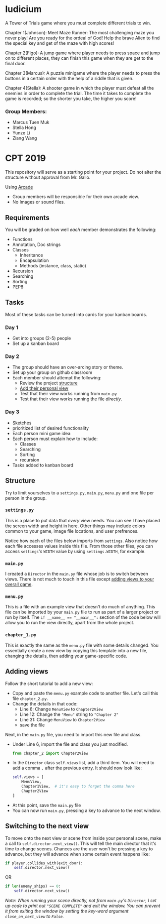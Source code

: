# Iudicium

A Tower of Trials game where you must complete different trials to win.

Chapter 1(Johnson):
    Meet Maze Runner: The most challenging maze you never play! Are you ready for the ordeal of God! 
    Help the brave Alien to find the special key and get of the maze with high scores!
    
Chapter 2(Figo):
    A jump game where player needs to press space and jump on to different places, they can finish this game when
    they are get to the final door.

Chapter 3(Marcus):
    A puzzle minigame where the player needs to press the buttons in a certain order with the help of a riddle that is given.

Chapter 4(Stella):
    A shooter game in which the player must defeat all the enemies in order to complete the trial. The time it takes to complete the         game is recorded; so the shorter you take, the higher you score!

### Group Members:

- Marcus Tuen Muk
- Stella Hong
- Yunze Li
- Ziang Wang

# CPT 2019

This repository will serve as a starting point for your project. Do not alter the structure without approval from Mr. Gallo.

Using [Arcade](https://arcade.academy)

- Group members will be responsible for their own arcade view.
- No Images or sound files.

## Requirements

You will be graded on how well *each* member demonstrates the following:

- Functions
- Annotation, Doc strings
- Classes
    - Inheritance
    - Encapsulation
    - Methods (instance, class, static)
- Recursion
- Searching
- Sorting
- PEP8

## Tasks

Most of these tasks can be turned into cards for your kanban boards.

### Day 1

- Get into groups (2-5) people
- Set up a kanban board

### Day 2

- The group should have an over-arcing story or theme.
- Set up your group on github classroom
- Each member should attempt the following:
    - Review the project [structure](#structure)
    - [Add their personal view](#adding-views)
    - Test that their view works running from `main.py`
    - Test that their view works running the file *directly*.

### Day 3

- Sketches
- prioritized list of desired functionality
- Each person mini game idea
- Each person must explain how to include:
    - Classes
    - Searching
    - Sorting
    - recursion
- Tasks added to kanban board

## Structure

Try to limit yourselves to a `settings.py`, `main.py`, `menu.py` and one file per person in the group.

### `settings.py`

This is a place to put data that *every* view needs. You can see I have placed the screen width and height in here. Other things may include colors common to your game, image file locations, and user prefrences.

Notice how each of the files below imports from `settings`. Also notice how each file accesses values inside this file. From those other files, you can access `settings`'s `WIDTH` value by using `settings.WIDTH`, for example.

### `main.py`

I created a `Director` in the `main.py` file whose job is to switch between views. There is not much to touch in this file except [adding views to your overall game](#adding-views).

### `menu.py`

This is a file with an example view that doesn't do much of anything. This file can be imported by your `main.py` file to run as part of a larger project or run by itself. The `if __name__ == "__main__":` section of the code below will allow you to run the view directly, apart from the whole project.

### `chapter_1.py`

This is exactly the same as the `menu.py` file with some details changed. You essentially create a new view by copying this template into a new file, changing the details, then adding your game-specific code.


## Adding views

Follow the short tutorial to add a new view:
- Copy and paste the `menu.py` example code to another file. Let's call this file `chapter_2.py`.
- Change the details in that code:
    - Line 6: Change `MenuView` to `Chapter2View`
    - Line 12: Change the `"Menu"` string to `"Chapter 2"`
    - Line 31: Change `MenuView` to `Chapter2View`
    - save the file

Next, in the `main.py` file, you need to import this new file and class.

- Under Line 6, import the file and class you just modified.
    ```python
    from chapter_2 import Chapter2View
    ```
- In the `Director` class `self.views` list, add a third item.
You will need to add a comma `,` after the previous entry. It should now look like:
    ```python
    self.views = [
        MenuView,
        Chapter1View,  # it's easy to forget the comma here
        Chapter2View
    ]
    ```
- At this point, save the `main.py` file
- You can now run `main.py`, pressing a key to advance to the next window.

## Switching to the next view

To move onto the next view or scene from inside your personal scene, make a call to `self.director.next_view()`. This will tell the main director that it's time to change scenes. Chances are the user won't be pressing a key to advance, but they will advance when some certain event happens like:

```python
if player.collides_with(exit_door):
    self.director.next_view()
```

OR
```python
if len(enemy_ships) == 0:
    self.director.next_view()
```

*Note: When running your scene directly, not from `main.py`'s `Director`, I set up code to print out `"SCENE COMPLETE"` and exit
the window. You can prevent it from exiting the window by setting the key-word argument `close_on_next_view` to `False`.*
